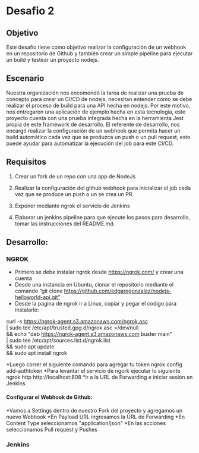 # Desafio 2

## Objetivo
Este desafío tiene como objetivo realizar la configuración de un webhook en un repositorio de Github y también 
crear un simple pipeline para ejecutar un build y testear un proyecto nodejs.

## Escenario
Nuestra organización nos encomendó la tarea de realizar una prueba de concepto para crear un CI/CD de 
nodejs, necesitan entender cómo se debe realizar el proceso de build para una API hecha en nodejs. Por este 
motivo, nos entregaron una aplicación de ejemplo hecha en esta tecnología, este proyecto cuenta con una 
prueba integrada hecha en la herramienta Jest propia de este framework de desarrollo. El referente de 
desarrollo, nos encargó realizar la configuración de un webhook que permita hacer un build automático cada 
vez que se produzca un push o un pull request, esto puede ayudar para automatizar la ejecución del job para 
este CI/CD.

## Requisitos

1. Crear un fork de un repo con una app de NodeJs

2. Realizar la configuración del github webhook para inicializar el job cada vez que se produce un push o un se 
crea un PR. 
3. Exponer mediante ngrok el servicio de Jenkins
4. Elaborar un jenkins pipeline para que ejecute los pasos para desarrollo, tomar las instrucciones del 
README.md.

## Desarrollo:

### NGROK

* Primero se debe instalar ngrok desde https://ngrok.com/ y crear una cuenta
* Desde una instancia en Ubuntu, clonar el repositorio mediante el comando “git clone 
https://github.com/edgaregonzalez/nodejs-helloworld-api.git”
* Desde la pagina de ngrok ir a Linux, copiar y pegar el codigo para instalarlo:

curl -s https://ngrok-agent.s3.amazonaws.com/ngrok.asc \
| sudo tee /etc/apt/trusted.gpg.d/ngrok.asc >/dev/null \
&& echo "deb https://ngrok-agent.s3.amazonaws.com buster main" \
| sudo tee /etc/apt/sources.list.d/ngrok.list \
&& sudo apt update \
&& sudo apt install ngrok

*Luego correr el siguiente comando para agregar tu token
ngrok config add-authtoken <token>
*Para levantar el servicio de ngork ejecutar lo siguiente
ngrok http http://localhost:808
*ir a la URL de Forwarding e iniciar sesión en Jenkins

#### Configurar el Webhook de Github:
*Vamos a Settings dentro de nuestro Fork del proyecto y agregamos un nuevo Webhook
*En Payload URL ingresamos la URL de Forwarding
*En Content Type seleccionamos "application/json"
*En las acciones seleccionamos Pull request y Pushes

### Jenkins



